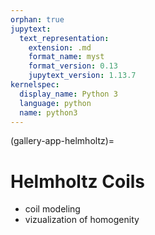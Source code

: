 ```yaml
---
orphan: true
jupytext:
  text_representation:
    extension: .md
    format_name: myst
    format_version: 0.13
    jupytext_version: 1.13.7
kernelspec:
  display_name: Python 3
  language: python
  name: python3
---
```


(gallery-app-helmholtz)=

# Helmholtz Coils

- coil modeling
- vizualization of homogenity



<!-- 
In this example we model the **magnetic field of a coil**, and show how to display it with spectacular **field line** representations.

## Coil models

**Model 1:** The coil consists of multiple windings, each of which can be modeled with a circular current loop which is realized by the `Loop` class. The individual windings are combined into a `Collection` which itself behaves like a single magnetic field source.

```{code-cell} ipython3
import numpy as np
import magpylib as magpy

coil1 = magpy.Collection()
for z in np.linspace(-8, 8, 16):
    winding = magpy.current.Loop(
        current=100,
        diameter=10,
        position=(0,0,z),
    )
    coil1.add(winding)

coil1.show()
```

**Model 2:** The coil is in reality more like a spiral, which can be modeled using the `Line` class. However, a good spiral approximation requires many small line segments, which makes the computation slower.

```{code-cell} ipython3
import numpy as np
import magpylib as magpy

ts = np.linspace(-8, 8, 1000)
vertices = np.c_[5*np.cos(ts*2*np.pi), 5*np.sin(ts*2*np.pi), ts]
coil2 = magpy.current.Line(
    current=100,
    vertices=vertices
)

coil2.show()
```

## Matplotlib streamplot

Streamplot from Matplotlib is a powerful tool to outline the field lines. However, it must be understood that streamplot shows only a projection of the field onto the observation plane. All field components that point out of the plane become invisible. In out example we choose symmetry planes, where the perpendicular component is negligible.

```{code-cell} ipython3
import matplotlib.pyplot as plt

fig, [ax1,ax2] = plt.subplots(1, 2, figsize=(13,5))

# create grid
ts = np.linspace(-20, 20, 20)
grid = np.array([[(x,0,z) for x in ts] for z in ts])

# compute and plot field of coil1
B = magpy.getB(coil1, grid)
Bamp = np.linalg.norm(B, axis=2)
Bamp /= np.amax(Bamp)

sp = ax1.streamplot(
    grid[:,:,0], grid[:,:,2], B[:,:,0], B[:,:,2],
    density=2,
    color=Bamp,
    linewidth=np.sqrt(Bamp)*3,
    cmap='coolwarm',
)

# compute and plot field of coil2
B = magpy.getB(coil2, grid)
Bamp = np.linalg.norm(B, axis=2)
Bamp /= np.amax(Bamp)

cp = ax2.contourf(
    grid[:,:,0], grid[:,:,2], Bamp,
    levels=100,
    cmap='coolwarm',
)
ax2.streamplot(
    grid[:,:,0], grid[:,:,2], B[:,:,0], B[:,:,2],
    density=2,
    color='black',
)

# figure styling
ax1.set(
    title='Magnetic field of coil1',
    xlabel='x-position (mm)',
    ylabel='z-position (mm)',
    aspect=1,
)
ax2.set(
    title='Magnetic field of coil2',
    xlabel='x-position (mm)',
    ylabel='z-position (mm)',
    aspect=1,
)

plt.colorbar(sp.lines, ax=ax1, label='(mT)')
plt.colorbar(cp, ax=ax2, label='(mT)')

plt.tight_layout()
plt.show()
```

## Pyvista streamlines

[Pyvista](https://docs.pyvista.org/) is an incredible VTK based tool for 3D plotting and mesh analysis.

The following example shows how to compute and display 3D field lines of `coil1` with Pyvista. To run this example, the user must install Pyvista (`pip install pyvista`). By removing the command `jupyter_backend='static'` in `show`, the 3D figure becomes interactive.

```{code-cell} ipython3
import numpy as np
import magpylib as magpy
import pyvista as pv

pv.set_jupyter_backend('panel') # improve rending in a jupyter notebook

coil1 = magpy.Collection()
for z in np.linspace(-8, 8, 16):
    winding = magpy.current.Loop(
        current=100,
        diameter=10,
        position=(0,0,z),
    )
    coil1.add(winding)

grid = pv.UniformGrid(
    dimensions=(41, 41, 41),
    spacing=(2, 2, 2),
    origin=(-40, -40, -40),
)

# compute B-field and add as data to grid
grid['B'] = coil1.getB(grid.points)

# compute field lines
seed = pv.Disc(inner=1, outer=5.2, r_res=3, c_res=12)
strl = grid.streamlines_from_source(
    seed,
    vectors='B',
    max_time=180,
    initial_step_length=0.01,
    integration_direction='both',
)

# create plotting scene
pl = pv.Plotter()

# add field lines and legend to scene
legend_args = {
    'title': 'B (mT)',
    'title_font_size': 20,
    'color': 'black',
    'position_y': 0.25,
    'vertical': True,
}

# draw coils
magpy.show(coil1, canvas=pl, backend='pyvista')

# add streamlines
pl.add_mesh(
    strl.tube(radius=.2),
    cmap="bwr",
    scalar_bar_args=legend_args,
)
# display scene
pl.camera.position=(160, 10, -10)
pl.set_background("white")
pl.show()
``` -->
